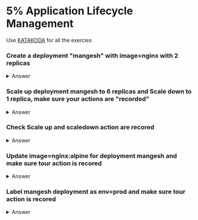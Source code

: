 # 5% Application Lifecycle Management

Use [KATAKODA](https://www.katacoda.com/courses/kubernetes/playground) for all the exercies


### Create a deployment "mangesh" with image=nginx with 2 replicas 

<details><summary>Answer</summary>
<p>

```bash
kubectl run mangesh --image=nginx --replicas=3
```

</p>
</details>

### Scale up deployment mangesh to 6 replicas and Scale down to 1 replica, make sure your actions are "recorded"

<details><summary>Answer</summary>
<p>

```bash
kubectl scale deployment mangesh --replicas=6 --record
kubectl scale deployment mangesh --replicas=1 --record
```

</p>
</details>

### Check Scale up and scaledown action are recored

<details><summary>Answer</summary>
<p>

```bash
kubectl rollout history deployment mangesh
```

</p>
</details>

### Update image=nginx:alpine for deployment mangesh and make sure tour action is recored

<details><summary>Answer</summary>
<p>

```bash
kubectl set image deploy mangesh mangesh=nginx:alpine --record=true
```

</p>
</details>

### Label mangesh deployment as env=prod and make sure tour action is recored

<details><summary>Answer</summary>
<p>

```bash
kubectl label deployment mangesh env=prod --record
```

</p>
</details>


